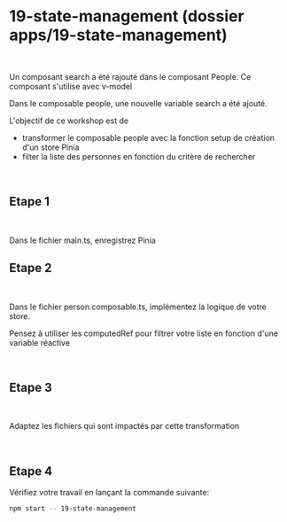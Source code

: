 # 19-state-management (dossier apps/19-state-management)

<br/>

Un composant search a été rajouté dans le composant People. Ce composant s'utilise avec v-model

Dans le composable people, une nouvelle variable search a été ajouté.

L'objectif de ce workshop est de
- transformer le composable people avec la fonction setup de création d'un store Pinia
- filter la liste des personnes en fonction du critère de rechercher

<br/>

## Etape 1

<br/>

Dans le fichier main.ts, enregistrez Pinia

## Etape 2

<br/>

Dans le fichier person.composable.ts, implémentez la logique de votre store.

Pensez à utiliser les computedRef pour filtrer votre liste en fonction d'une variable réactive

<br/>

## Etape 3

<br/>

Adaptez les fichiers qui sont impactés par cette transformation

<br/>

## Etape 4

Vérifiez votre travail en lançant la commande suivante:

```bash
npm start -- 19-state-management
```

